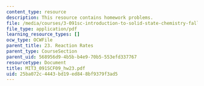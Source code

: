 ```yaml
---
content_type: resource
description: This resource contains homework problems.
file: /media/courses/3-091sc-introduction-to-solid-state-chemistry-fall-2010/25ba072c4443bd19ed848bf9379f3ad5_MIT3_091SCF09_hw23.pdf
file_type: application/pdf
learning_resource_types: []
ocw_type: OCWFile
parent_title: 23. Reaction Rates
parent_type: CourseSection
parent_uid: 568956d9-4b5b-b4e9-70b5-553efd337767
resourcetype: Document
title: MIT3_091SCF09_hw23.pdf
uid: 25ba072c-4443-bd19-ed84-8bf9379f3ad5
---
```

